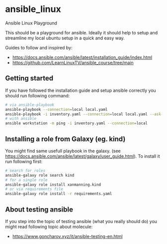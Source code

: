# ansible_linux

Ansible Linux Playground

This should be a playground for ansible. Ideally it should help to setup and streamline my local ubuntu setup in a quick and easy way.

Guides to follow and inspired by:

- <https://docs.ansible.com/ansible/latest/installation_guide/index.html>
- <https://github.com/LearnLinuxTV/ansible_course/tree/main>

## Getting started

If you have followed the installation guide and setup ansible correctly you should run following command:

```bash
# via ansible-playbook
ansible-playbook --connection=local local.yaml
ansible-playbook -i inventory.yaml --connection=local local.yaml --ask-become-pass
# with ansible
ansible workstation -m ping -i inventory.yaml --connection=local
```

## Installing a role from Galaxy (eg. kind)

You might find same usefull playbook in the galaxy. (see <https://docs.ansible.com/ansible/latest/galaxy/user_guide.html>).
To install it run following first:

```bash
# search for roles
ansible-galaxy role search kind
# for a single role
ansible-galaxy role install xanmanning.kind
# or via requirements file
ansible-galaxy role install -r requirements.yaml
```

## About testing ansible

If you step into the topic of testing ansible (what you really should do) you might read following topic about molecule:

- <https://www.goncharov.xyz/it/ansible-testing-en.html>
